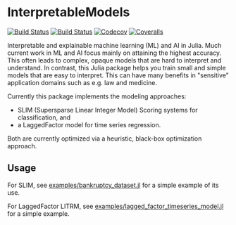 # InterpretableModels

[![Build Status](https://travis-ci.com/robertfeldt/InterpretableModels.jl.svg?branch=master)](https://travis-ci.com/robertfeldt/InterpretableModels.jl)
[![Build Status](https://ci.appveyor.com/api/projects/status/github/robertfeldt/InterpretableModels.jl?svg=true)](https://ci.appveyor.com/project/robertfeldt/InterpretableModels-jl)
[![Codecov](https://codecov.io/gh/robertfeldt/InterpretableModels.jl/branch/master/graph/badge.svg)](https://codecov.io/gh/robertfeldt/InterpretableModels.jl)
[![Coveralls](https://coveralls.io/repos/github/robertfeldt/InterpretableModels.jl/badge.svg?branch=master)](https://coveralls.io/github/robertfeldt/InterpretableModels.jl?branch=master)

Interpretable and explainable machine learning (ML) and AI in Julia. Much current work in ML and AI focus mainly on attaining the highest accuracy. This often leads to complex, opaque models that are hard to interpret and understand. In contrast, this Julia package helps you train small and simple models that are easy to interpret. This can have many benefits in "sensitive" application domains such as e.g. law and medicine.

Currently this package implements the modeling approaches:
- SLIM (Supersparse Linear Integer Model) Scoring systems for classification, and
- a LaggedFactor model for time series regression.

Both are currently optimized via a heuristic, black-box optimization approach.

## Usage

For SLIM, see [examples/bankruptcy_dataset.jl](examples/bankruptcy_dataset.jl) for a simple example of its use.

For LaggedFactor LITRM, see [examples/lagged_factor_timeseries_model.jl](examples/lagged_factor_timeseries_model.jl) for a simple example.
